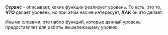 ***Сервис*** - описывает, какие функции реализует уровень. То есть, это то, ***ЧТО*** делает уровень, но при этом нас не интересует, ***КАК*** он это делает.

Иными словами, это набор функций, которые данный уровень предоставляет для работы вышележащему уровню.